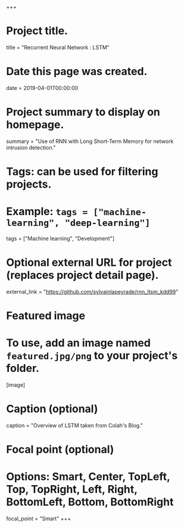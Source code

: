 +++
# Project title.
title = "Recurrent Neural Network : LSTM"

# Date this page was created.
date = 2019-04-01T00:00:00

# Project summary to display on homepage.
summary = "Use of RNN with Long Short-Term Memory for network intrusion detection."

# Tags: can be used for filtering projects.
# Example: `tags = ["machine-learning", "deep-learning"]`
tags = ["Machine learning", "Development"]

# Optional external URL for project (replaces project detail page).
external_link = "https://github.com/sylvainlapeyrade/rnn_ltsm_kdd99"

# Featured image
# To use, add an image named `featured.jpg/png` to your project's folder. 
[image]
  # Caption (optional)
  caption = "Overview of LSTM taken from Colah's Blog."

  # Focal point (optional)
  # Options: Smart, Center, TopLeft, Top, TopRight, Left, Right, BottomLeft, Bottom, BottomRight
  focal_point = "Smart"
+++
